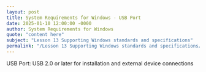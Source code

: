 ```yaml
---
layout: post
title: System Requirements for Windows - USB Port
date: 2025-01-10 12:00:00 -0000
author: System Requirements for Windows
quote: "content here"
subject: "Lesson 13 Supporting Windows standards and specifications"
permalink: "/Lesson 13 Supporting Windows standards and specifications/System Requirements for Windows/System Requirements for Windows - USB Port"
---
```


USB Port: USB 2.0 or later for installation and external device connections
